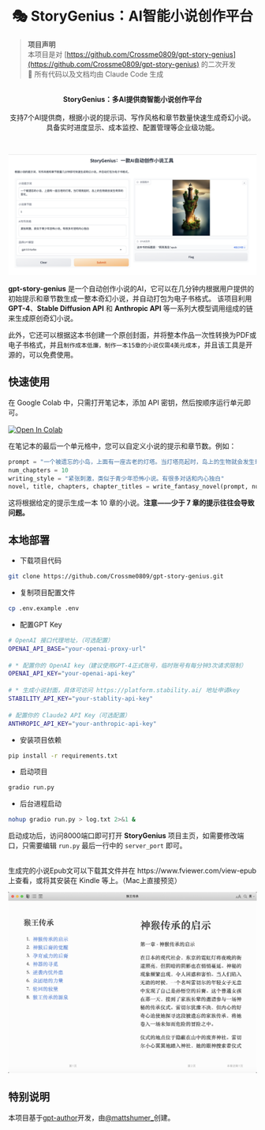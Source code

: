 <h1 align="center">🎭 StoryGenius：AI智能小说创作平台</h1>

> **项目声明**  
> 本项目是对 [https://github.com/Crossme0809/gpt-story-genius](https://github.com/Crossme0809/gpt-story-genius) 的二次开发  
> 🤖 所有代码以及文档均由 Claude Code 生成

<p align="center">
    <br>
    <b>StoryGenius：多AI提供商智能小说创作平台</b><br><br>
    支持7个AI提供商，根据小说的提示词、写作风格和章节数量快速生成奇幻小说。<br>
    具备实时进度显示、成本监控、配置管理等企业级功能。<br>
</p>
<br>

![poster](https://github.com/Crossme0809/frenzy_repo/blob/main/assets/story_genius.png)
<br>


**gpt-story-genius** 是一个自动创作小说的AI，它可以在几分钟内根据用户提供的初始提示和章节数生成一整本奇幻小说，并自动打包为电子书格式。
该项目利用 **GPT-4**、**Stable Diffusion API** 和 **Anthropic API** 等一系列大模型调用组成的链来生成原创奇幻小说。<br>

此外，它还可以根据这本书创建一个原创封面，并将整本作品一次性转换为PDF或电子书格式，并且`制作成本低廉，制作一本15章的小说仅需4美元成本`，并且该工具是开源的，可以免费使用。
<br>

## 快速使用

在 Google Colab 中，只需打开笔记本，添加 API 密钥，然后按顺序运行单元即可。 </br></br>
[![Open In Colab](https://colab.research.google.com/assets/colab-badge.svg)](https://colab.research.google.com/github/Crossme0809/frenzyTechAI/blob/main/gpt-author/gpt_author_v2.ipynb)

在笔记本的最后一个单元格中，您可以自定义小说的提示和章节数。例如：

```python
prompt = "一个被遗忘的小岛，上面有一座古老的灯塔。当灯塔亮起时，岛上的生物就会发生奇异的变化。"
num_chapters = 10
writing_style = "紧张刺激，类似于青少年恐怖小说。有很多对话和内心独白"
novel, title, chapters, chapter_titles = write_fantasy_novel(prompt, num_chapters, writing_style)
```

这将根据给定的提示生成一本 10 章的小说。**注意——少于 7 章的提示往往会导致问题。**

## 本地部署

- 下载项目代码
```bash
git clone https://github.com/Crossme0809/gpt-story-genius.git
```

- 复制项目配置文件
```bash
cp .env.example .env
```

- 配置GPT Key
```bash
# OpenAI 接口代理地址，（可选配置）
OPENAI_API_BASE="your-openai-proxy-url"

# * 配置你的 OpenAI key（建议使用GPT-4正式账号，临时账号有每分钟3次请求限制）
OPENAI_API_KEY="your-openai-api-key"

# * 生成小说封面，具体可访问 https://platform.stability.ai/ 地址申请key
STABILITY_API_KEY="your-stablity-api-key"

# 配置你的 Claude2 API Key（可选配置）
ANTHROPIC_API_KEY="your-anthropic-api-key"
```

- 安装项目依赖
```bash
pip install -r requirements.txt
```

- 启动项目
```bash
gradio run.py
```

- 后台进程启动
```bash
nohup gradio run.py > log.txt 2>&1 &
```

启动成功后，访问8000端口即可打开 **StoryGenius** 项目主页，如需要修改端口，只需要编辑 `run.py` 最后一行中的 `server_port` 即可。
<br><br>
<p>生成完的小说Epub文可以下载其文件并在 https://www.fviewer.com/view-epub 上查看，或将其安装在 Kindle 等上。（Mac上直接预览）</p>

![poster](https://github.com/Crossme0809/frenzy_repo/blob/main/assets/novel_epub.png)

## 特别说明

本项目基于[gpt-author](https://github.com/mshumer/gpt-author)开发，由[@mattshumer_](https://twitter.com/mattshumer_)创建。

